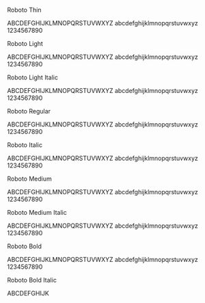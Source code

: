 Roboto Thin

ABCDEFGHIJKLMNOPQRSTUVWXYZ
abcdefghijklmnopqrstuvwxyz
1234567890

Roboto Light

ABCDEFGHIJKLMNOPQRSTUVWXYZ
abcdefghijklmnopqrstuvwxyz
1234567890

Roboto Light Italic

ABCDEFGHIJKLMNOPQRSTUVWXYZ
abcdefghijklmnopqrstuvwxyz
1234567890

Roboto Regular

ABCDEFGHIJKLMNOPQRSTUVWXYZ
abcdefghijklmnopqrstuvwxyz
1234567890

Roboto Italic

ABCDEFGHIJKLMNOPQRSTUVWXYZ
abcdefghijklmnopqrstuvwxyz
1234567890

Roboto Medium

ABCDEFGHIJKLMNOPQRSTUVWXYZ
abcdefghijklmnopqrstuvwxyz
1234567890

Roboto Medium Italic

ABCDEFGHIJKLMNOPQRSTUVWXYZ
abcdefghijklmnopqrstuvwxyz
1234567890

Roboto Bold

ABCDEFGHIJKLMNOPQRSTUVWXYZ
abcdefghijklmnopqrstuvwxyz
1234567890

Roboto Bold Italic

ABCDEFGHIJK
